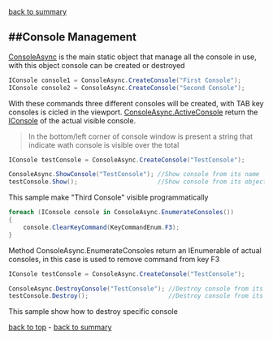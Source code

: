 [back to summary](summary.md)

##Console Management
------------------------------------------------------------------------

[ConsoleAsync](references.md#consoleasync) is the main static object that manage all the console in use,
with this object console can be created or destroyed
 

```c#
IConsole console1 = ConsoleAsync.CreateConsole("First Console");
IConsole console2 = ConsoleAsync.CreateConsole("Second Console");
```
With these commands three different consoles will be created, with TAB key consoles is cicled in the viewport.
[ConsoleAsync.ActiveConsole](references.md#consoleasync.activeconsole) return the [IConsole](references.md#iconsole) of the actual visible console.
>In the bottom/left corner of console window is present a string that indicate wath console is visible over the total
 

```c#
IConsole testConsole = ConsoleAsync.CreateConsole("TestConsole");

ConsoleAsync.ShowConsole("TestConsole"); //Show console from its name
testConsole.Show();                      //Show console from its object
```
This sample make "Third Console" visible programmatically
 

```c#
foreach (IConsole console in ConsoleAsync.EnumerateConsoles())
{
    console.ClearKeyCommand(KeyCommandEnum.F3);
}
```
Method ConsoleAsync.EnumerateConsoles return an IEnumerable of actual consoles, in this case is used to remove command from key F3
 

```c#
IConsole testConsole = ConsoleAsync.CreateConsole("TestConsole");

ConsoleAsync.DestroyConsole("TestConsole"); //Destroy console from its name
testConsole.Destroy();                      //Destroy console from its object
```
This sample show how to destroy specific console





[back to top](#console-management) - [back to summary](summary.md)